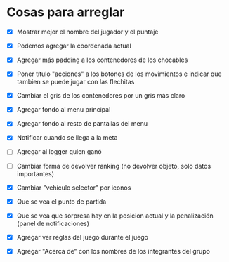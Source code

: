 # Cosas para arreglar

- [X] Mostrar mejor el nombre del jugador y el puntaje

- [X] Podemos agregar la coordenada actual

- [X] Agregar más padding a los contenedores de los chocables

- [X] Poner título "acciones" a los botones de los movimientos e indicar que tambien se puede jugar con las flechitas

- [X] Cambiar el gris de los contenedores por un gris más claro

- [X] Agregar fondo al menu principal

- [X] Agregar fondo al resto de pantallas del menu

- [X] Notificar cuando se llega a la meta

- [ ] Agregar al logger quien ganó

- [ ] Cambiar forma de devolver ranking (no devolver objeto, solo datos importantes)

- [X] Cambiar "vehiculo selector" por iconos

- [X] Que se vea el punto de partida

- [X] Que se vea que sorpresa hay en la posicion actual y la penalización (panel de notificaciones)

- [X] Agregar ver reglas del juego durante el juego

- [X] Agregar "Acerca de" con los nombres de los integrantes del grupo